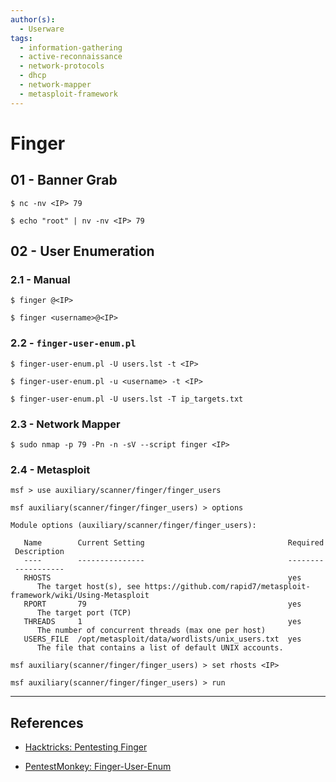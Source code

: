 ```yaml
---
author(s):
  - Userware
tags:
  - information-gathering
  - active-reconnaissance
  - network-protocols
  - dhcp
  - network-mapper
  - metasploit-framework
---
```

# Finger

## 01 - Banner Grab

```
$ nc -nv <IP> 79

$ echo "root" | nv -nv <IP> 79
```

## 02 - User Enumeration

### 2.1 - Manual

```
$ finger @<IP>

$ finger <username>@<IP>
```

### 2.2 - `finger-user-enum.pl`

```
$ finger-user-enum.pl -U users.lst -t <IP>

$ finger-user-enum.pl -u <username> -t <IP>

$ finger-user-enum.pl -U users.lst -T ip_targets.txt
```

### 2.3 - Network Mapper

```
$ sudo nmap -p 79 -Pn -n -sV --script finger <IP>
```

### 2.4 - Metasploit

```
msf > use auxiliary/scanner/finger/finger_users

msf auxiliary(scanner/finger/finger_users) > options

Module options (auxiliary/scanner/finger/finger_users):

   Name        Current Setting                                Required  Description 
   ----        ---------------                                --------  ----------- 
   RHOSTS                                                     yes       The target host(s), see https://github.com/rapid7/metasploit-framework/wiki/Using-Metasploit 
   RPORT       79                                             yes       The target port (TCP) 
   THREADS     1                                              yes       The number of concurrent threads (max one per host) 
   USERS_FILE  /opt/metasploit/data/wordlists/unix_users.txt  yes       The file that contains a list of default UNIX accounts.

msf auxiliary(scanner/finger/finger_users) > set rhosts <IP>

msf auxiliary(scanner/finger/finger_users) > run
```

---
## References

- [Hacktricks: Pentesting Finger](https://book.hacktricks.xyz/pentesting/pentesting-finger)

- [PentestMonkey: Finger-User-Enum](https://pentestmonkey.net/tools/user-enumeration/finger-user-enum)